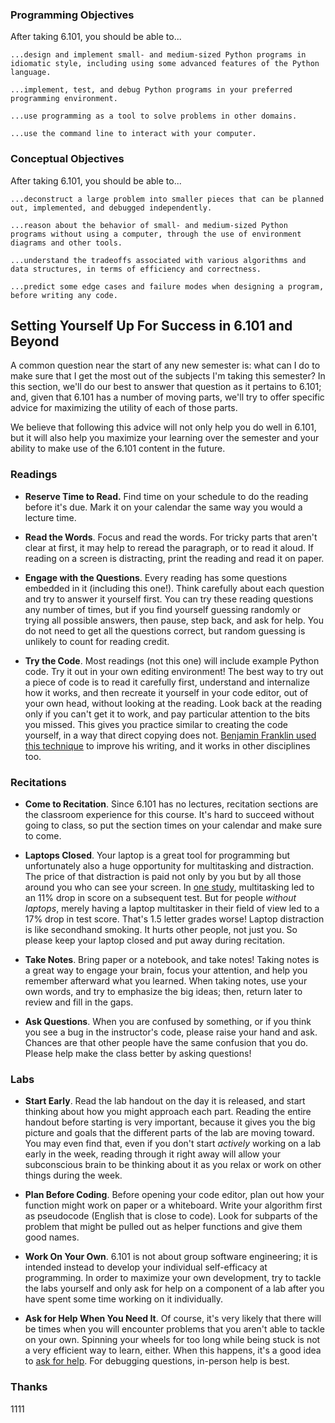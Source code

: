 ### Programming Objectives

After taking 6.101, you should be able to...

    ...design and implement small- and medium-sized Python programs in idiomatic style, including using some advanced features of the Python language.

    ...implement, test, and debug Python programs in your preferred programming environment.

    ...use programming as a tool to solve problems in other domains.

    ...use the command line to interact with your computer.

### Conceptual Objectives

After taking 6.101, you should be able to...

    ...deconstruct a large problem into smaller pieces that can be planned out, implemented, and debugged independently.

    ...reason about the behavior of small- and medium-sized Python programs without using a computer, through the use of environment diagrams and other tools.

    ...understand the tradeoffs associated with various algorithms and data structures, in terms of efficiency and correctness.

    ...predict some edge cases and failure modes when designing a program, before writing any code.


## Setting Yourself Up For Success in 6.101 and Beyond[](intro.html#_setting_yourself_up_for_success_in_6_101_and_beyond)

A common question near the start of any new semester is: what can I do to make sure that I get the most out of the subjects I'm taking this semester? In this section, we'll do our best to answer that question as it pertains to 6.101; and, given that 6.101 has a number of moving parts, we'll try to offer specific advice for maximizing the utility of each of those parts.

We believe that following this advice will not only help you do well in 6.101, but it will also help you maximize your learning over the semester and your ability to make use of the 6.101 content in the future.

### Readings

-   **Reserve Time to Read.** Find time on your schedule to do the reading before it's due. Mark it on your calendar the same way you would a lecture time.
    
-   **Read the Words**. Focus and read the words. For tricky parts that aren't clear at first, it may help to reread the paragraph, or to read it aloud. If reading on a screen is distracting, print the reading and read it on paper.
    
-   **Engage with the Questions**. Every reading has some questions embedded in it (including this one!). Think carefully about each question and try to answer it yourself first. You can try these reading questions any number of times, but if you find yourself guessing randomly or trying all possible answers, then pause, step back, and ask for help. You do not need to get all the questions correct, but random guessing is unlikely to count for reading credit.
    
-   **Try the Code**. Most readings (not this one) will include example Python code. Try it out in your own editing environment! The best way to try out a piece of code is to read it carefully first, understand and internalize how it works, and then recreate it yourself in your code editor, out of your own head, without looking at the reading. Look back at the reading only if you can't get it to work, and pay particular attention to the bits you missed. This gives you practice similar to creating the code yourself, in a way that direct copying does not. [Benjamin Franklin used this technique](https://pradeep90.github.io/ben-franklin-practice.html) to improve his writing, and it works in other disciplines too.
    

### Recitations

-   **Come to Recitation**. Since 6.101 has no lectures, recitation sections are the classroom experience for this course. It's hard to succeed without going to class, so put the section times on your calendar and make sure to come.
    
-   **Laptops Closed**. Your laptop is a great tool for programming but unfortunately also a huge opportunity for multitasking and distraction. The price of that distraction is paid not only by you but by all those around you who can see your screen. In [one study](https://www.sciencedirect.com/science/article/pii/S0360131512002254), multitasking led to an 11% drop in score on a subsequent test. But for people _without laptops_, merely having a laptop multitasker in their field of view led to a 17% drop in test score. That's 1.5 letter grades worse! Laptop distraction is like secondhand smoking. It hurts other people, not just you. So please keep your laptop closed and put away during recitation.
    
-   **Take Notes**. Bring paper or a notebook, and take notes! Taking notes is a great way to engage your brain, focus your attention, and help you remember afterward what you learned. When taking notes, use your own words, and try to emphasize the big ideas; then, return later to review and fill in the gaps.
    
-   **Ask Questions**. When you are confused by something, or if you think you see a bug in the instructor's code, please raise your hand and ask. Chances are that other people have the same confusion that you do. Please help make the class better by asking questions!
    

### Labs

-   **Start Early**. Read the lab handout on the day it is released, and start thinking about how you might approach each part. Reading the entire handout before starting is very important, because it gives you the big picture and goals that the different parts of the lab are moving toward. You may even find that, even if you don't start _actively_ working on a lab early in the week, reading through it right away will allow your subconscious brain to be thinking about it as you relax or work on other things during the week.
    
-   **Plan Before Coding**. Before opening your code editor, plan out how your function might work on paper or a whiteboard. Write your algorithm first as pseudocode (English that is close to code). Look for subparts of the problem that might be pulled out as helper functions and give them good names.
    
-   **Work On Your Own**. 6.101 is not about group software engineering; it is intended instead to develop your individual self-efficacy at programming. In order to maximize your own development, try to tackle the labs yourself and only ask for help on a component of a lab after you have spent some time working on it individually.
    
-   **Ask for Help When You Need It**. Of course, it's very likely that there will be times when you will encounter problems that you aren't able to tackle on your own. Spinning your wheels for too long while being stuck is not a very efficient way to learn, either. When this happens, it's a good idea to [ask for help](../info/help.html). For debugging questions, in-person help is best.

### Thanks

1111
